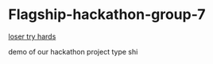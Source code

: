 # Flagship-hackathon-group-7
[loser try hards](https://www.youtube.com/watch?v=LauXHCHvGB0&feature=youtu.be) 

demo of our hackathon project type shi 
